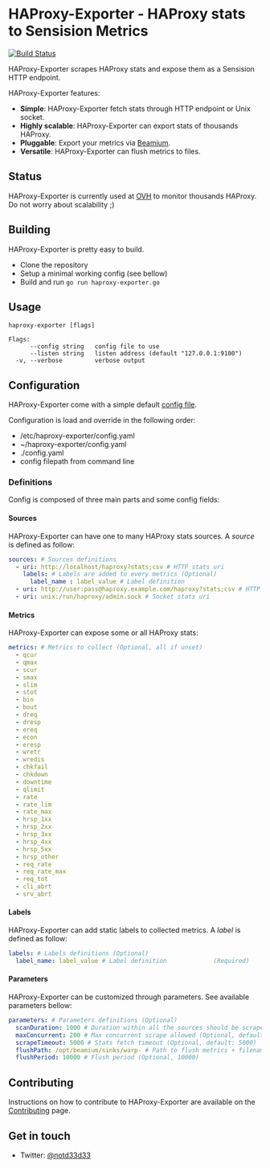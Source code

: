 # HAProxy-Exporter - HAProxy stats to Sensision Metrics
[![Build Status](https://travis-ci.org/runabove/haproxy-exporter.svg?branch=master)](https://travis-ci.org/runabove/haproxy-exporter)

HAProxy-Exporter scrapes HAProxy stats and expose them as a Sensision HTTP endpoint.

HAProxy-Exporter features:
 - **Simple**: HAProxy-Exporter fetch stats through HTTP endpoint or Unix socket.
 - **Highly scalable**: HAProxy-Exporter can export stats of thousands HAProxy.
 - **Pluggable**: Export your metrics via [Beamium](https://github.com/runabove/beamium).
 - **Versatile**: HAProxy-Exporter can flush metrics to files.

## Status
HAProxy-Exporter is currently used at [OVH](https://www.ovh.com) to monitor thousands HAProxy.
Do not worry about scalability ;)

## Building
HAProxy-Exporter is pretty easy to build.
 - Clone the repository
 - Setup a minimal working config (see bellow)
 - Build and run `go run haproxy-exporter.go`

## Usage
```
haproxy-exporter [flags]

Flags:
      --config string   config file to use
      --listen string   listen address (default "127.0.0.1:9100")
  -v, --verbose         verbose output
```

## Configuration
HAProxy-Exporter come with a simple default [config file](config.yaml).

Configuration is load and override in the following order:
 - /etc/haproxy-exporter/config.yaml
 - ~/haproxy-exporter/config.yaml
 - ./config.yaml
 - config filepath from command line

### Definitions
Config is composed of three main parts and some config fields:

#### Sources
HAProxy-Exporter can have one to many HAProxy stats sources. A *source* is defined as follow:
``` yaml
sources: # Sources definitions
  - uri: http://localhost/haproxy?stats;csv # HTTP stats uri
    labels: # Labels are added to every metrics (Optional)
      label_name : label_value # Label definition
  - uri: http://user:pass@haproxy.example.com/haproxy?stats;csv # HTTP with basic auth stats uri
  - uri: unix:/run/haproxy/admin.sock # Socket stats uri
```

#### Metrics
HAProxy-Exporter can expose some or all HAProxy stats:
``` yaml
metrics: # Metrics to collect (Optional, all if unset)
  - qcur
  - qmax
  - scur
  - smax
  - slim
  - stot
  - bin
  - bout
  - dreq
  - dresp
  - ereq
  - econ
  - eresp
  - wretr
  - wredis
  - chkfail
  - chkdown
  - downtime
  - qlimit
  - rate
  - rate_lim
  - rate_max
  - hrsp_1xx
  - hrsp_2xx
  - hrsp_3xx
  - hrsp_4xx
  - hrsp_5xx
  - hrsp_other
  - req_rate
  - req_rate_max
  - req_tot
  - cli_abrt
  - srv_abrt
```

#### Labels
HAProxy-Exporter can add static labels to collected metrics. A *label* is defined as follow:
``` yaml
labels: # Labels definitions (Optional)
  label_name: label_value # Label definition             (Required)
```

#### Parameters
HAProxy-Exporter can be customized through parameters. See available parameters bellow:
``` yaml
parameters: # Parameters definitions (Optional)
  scanDuration: 1000 # Duration within all the sources should be scraped (Optional, default: 1000)
  maxConcurrent: 200 # Max concurrent scrape allowed (Optional, default: 50)
  scrapeTimeout: 5000 # Stats fetch timeout (Optional, default: 5000)
  flushPath: /opt/beamium/sinks/warp- # Path to flush metrics + filename header (Optional, default: no flush)
  flushPeriod: 10000 # Flush period (Optional, 10000)
```

## Contributing
Instructions on how to contribute to HAProxy-Exporter are available on the [Contributing][Contributing] page.

## Get in touch

- Twitter: [@notd33d33](https://twitter.com/notd33d33)

[Contributing]: CONTRIBUTING.md
